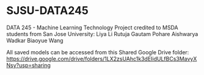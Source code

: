 # SJSU-DATA245
DATA 245 - Machine Learning Technology
Project credited to MSDA students from San Jose University: 
Liya Li
Rutuja Gautam Pohare
Aishwarya Wadkar
Biaoyue Wang

All saved models can be accessed from this Shared Google Drive folder:
https://drive.google.com/drive/folders/1LX2zsUAhc1k3dEIidULfBCs3MavyXNsy?usp=sharing
